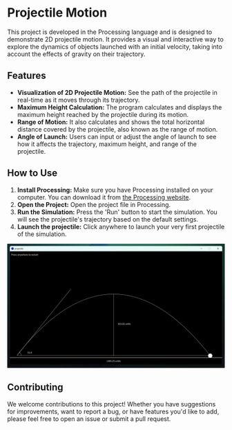 # Projectile Motion

This project is developed in the Processing language and is designed to demonstrate 2D projectile motion. It provides a visual and interactive way to explore the dynamics of objects launched with an initial velocity, taking into account the effects of gravity on their trajectory.

## Features

- **Visualization of 2D Projectile Motion:** See the path of the projectile in real-time as it moves through its trajectory.
- **Maximum Height Calculation:** The program calculates and displays the maximum height reached by the projectile during its motion.
- **Range of Motion:** It also calculates and shows the total horizontal distance covered by the projectile, also known as the range of motion.
- **Angle of Launch:** Users can input or adjust the angle of launch to see how it affects the trajectory, maximum height, and range of the projectile.

## How to Use

1. **Install Processing:** Make sure you have Processing installed on your computer. You can download it from [the Processing website](https://processing.org/download/).
2. **Open the Project:** Open the project file in Processing.
3. **Run the Simulation:** Press the 'Run' button to start the simulation. You will see the projectile's trajectory based on the default settings.
4. **Launch the projectile:** Click anywhere to launch your very first projectile of the simulation.

![example](/image.png)

## Contributing

We welcome contributions to this project! Whether you have suggestions for improvements, want to report a bug, or have features you'd like to add, please feel free to open an issue or submit a pull request.
